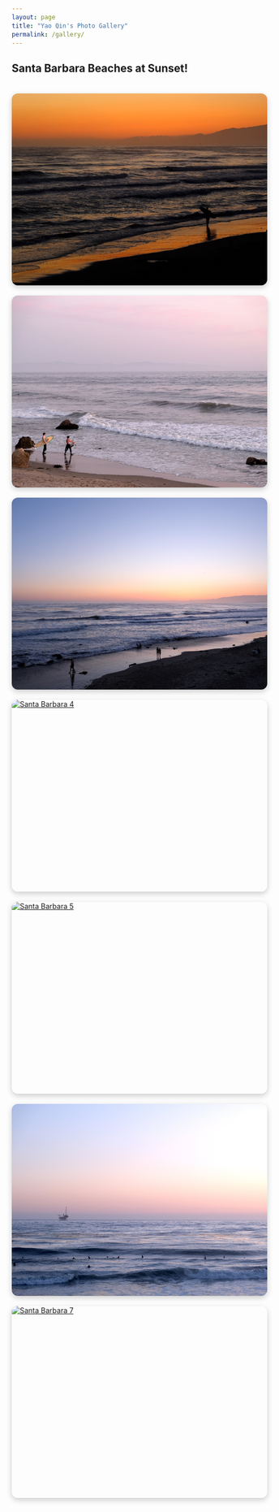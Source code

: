 ```yaml
---
layout: page
title: "Yao Qin's Photo Gallery"
permalink: /gallery/
---
```

<!-- Lightbox2 CSS -->
<link href="https://cdnjs.cloudflare.com/ajax/libs/lightbox2/2.11.4/css/lightbox.min.css" rel="stylesheet" />

<!-- Lightbox2 JS -->
<script src="https://cdnjs.cloudflare.com/ajax/libs/lightbox2/2.11.4/js/lightbox.min.js"></script>


<style>
.gallery-container {
  display: grid;
  grid-template-columns: repeat(auto-fit, minmax(300px, 1fr));
  gap: 20px;
  padding-top: 20px;
}

.gallery-container a {
  display: block;
  width: 100%;
  aspect-ratio: 4 / 3; /* forces all thumbnails into same shape */
  overflow: hidden;
  border-radius: 12px;
  box-shadow: 0 4px 12px rgba(0, 0, 0, 0.2);
  transition: transform 0.2s ease-in-out;
}

.gallery-container a:hover {
  transform: scale(1.03);
  box-shadow: 0 8px 16px rgba(0, 0, 0, 0.3);
}

.gallery-container img {
  width: 100%;
  height: 100%;
  object-fit: cover;
  display: block;
}
</style>


<h2>Santa Barbara Beaches at Sunset!</h2>

<div class="gallery-container">
  <a href="/gallery/SB/1.JPG" data-lightbox="sb-gallery" data-title="Santa Barbara - 1">
    <img src="/gallery/SB/1.JPG" alt="Santa Barbara 1">
  </a>
  <a href="/gallery/SB/2.JPG" data-lightbox="sb-gallery" data-title="Santa Barbara - 2">
    <img src="/gallery/SB/2.JPG" alt="Santa Barbara 2">
  </a>
  <a href="/gallery/SB/3.JPG" data-lightbox="sb-gallery" data-title="Santa Barbara - 3">
    <img src="/gallery/SB/3.JPG" alt="Santa Barbara 3">
  </a>
  <a href="/gallery/SB/4.JPG" data-lightbox="sb-gallery" data-title="Santa Barbara - 4">
    <img src="/gallery/SB/4.JPG" alt="Santa Barbara 4">
  </a>
  <a href="/gallery/SB/5.JPG" data-lightbox="sb-gallery" data-title="Santa Barbara - 5">
    <img src="/gallery/SB/5.JPG" alt="Santa Barbara 5">
  </a>
  <a href="/gallery/SB/6.JPG" data-lightbox="sb-gallery" data-title="Santa Barbara - 6">
    <img src="/gallery/SB/6.JPG" alt="Santa Barbara 6">
  </a>
  <a href="/gallery/SB/7.JPG" data-lightbox="sb-gallery" data-title="Santa Barbara - 7">
    <img src="/gallery/SB/7.JPG" alt="Santa Barbara 7">
  </a>
</div>
